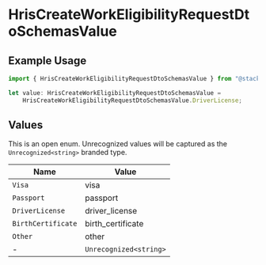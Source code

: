# HrisCreateWorkEligibilityRequestDtoSchemasValue

## Example Usage

```typescript
import { HrisCreateWorkEligibilityRequestDtoSchemasValue } from "@stackone/stackone-client-ts/sdk/models/shared";

let value: HrisCreateWorkEligibilityRequestDtoSchemasValue =
    HrisCreateWorkEligibilityRequestDtoSchemasValue.DriverLicense;
```

## Values

This is an open enum. Unrecognized values will be captured as the `Unrecognized<string>` branded type.

| Name                   | Value                  |
| ---------------------- | ---------------------- |
| `Visa`                 | visa                   |
| `Passport`             | passport               |
| `DriverLicense`        | driver_license         |
| `BirthCertificate`     | birth_certificate      |
| `Other`                | other                  |
| -                      | `Unrecognized<string>` |